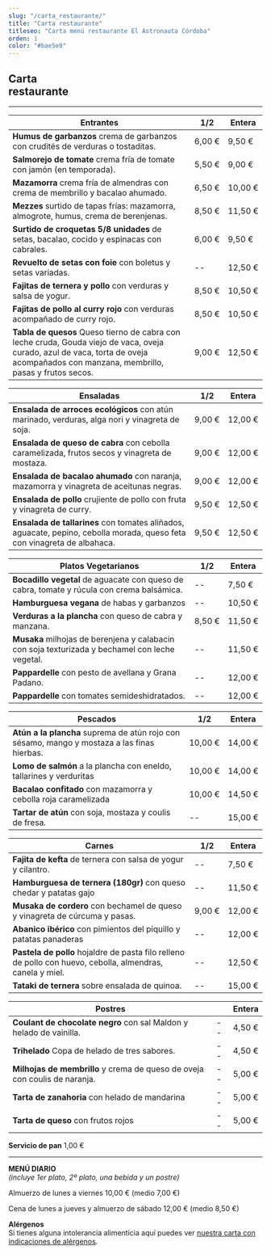 ```yaml
---
slug: "/carta_restaurante/"
title: "Carta restaurante"
titleseo: "Carta menú restaurante El Astronauta Córdoba"
orden: 1
color: "#bae5e0"
---
```


## Carta<br>restaurante
---

|Entrantes                                                        |    1/2     |Entera |
|-----------------------------------------------------------------|------------|-------|
|**Humus de garbanzos**  crema de garbanzos con crudités de verduras o tostaditas. |6,00 €      |9,50 € |
|**Salmorejo de tomate**  crema fría de tomate con jamón (en temporada). |5,50 €      |9,00 € |
|**Mazamorra**  crema fría de almendras con crema de membrillo y bacalao ahumado. |6,50 €      |10,00 €|
|**Mezzes**  surtido de tapas frías: mazamorra, almogrote, humus, crema de berenjenas.    |8,50 €      |11,50 €|
|**Surtido de croquetas 5/8 unidades**  de setas, bacalao, cocido y espinacas con cabrales.      |6,00 €      |9,50 € |
|**Revuelto de setas con foie**  con boletus y setas variadas.       |  --       |12,50 €|
|**Fajitas de ternera y pollo**  con verduras y salsa de yogur.         |8,50 €      |10,50 €|
|**Fajitas de pollo al curry rojo**  con verduras acompañado de curry rojo.    |8,50 €      |10,50 €|
|**Tabla de quesos**  Queso tierno de cabra con leche cruda, Gouda viejo de vaca, oveja curado, azul de vaca, torta de oveja acompañados con manzana, membrillo, pasas y frutos secos.|9,00 €      |12,50 €|

|Ensaladas |  1/2   |Entera |
|---|---|---|
|**Ensalada de arroces ecológicos** con atún marinado, verduras, alga nori y vinagreta de soja.              |9,00 €      |12,00 €|
|**Ensalada de queso de cabra** con cebolla caramelizada, frutos secos y vinagreta de mostaza.             |9,00 €      |12,00 €|
|**Ensalada de bacalao ahumado** con naranja, mazamorra y vinagreta de aceitunas negras.                                   |9,00 €      |12,00 €|
|**Ensalada de pollo** crujiente de pollo con fruta y vinagreta de curry.                  |9,50 €      |12,50 €|
|**Ensalada de tallarines** con tomates aliñados, aguacate, pepino, cebolla morada, queso feta con vinagreta de albahaca.       |9,50 €      |12,50 €|

|Platos Vegetarianos                                              |    1/2     |Entera |
|-----------------------------------------------------------------|------------|-------|
|**Bocadillo vegetal** de aguacate con queso de cabra, tomate y rúcula con crema balsámica.                                                 |       --     |7,50 € |
|**Hamburguesa vegana** de habas y garbanzos                                                                                                 |       --     |10,50 €|
|**Verduras a la plancha** con queso de cabra y manzana.                                                                                        |8,50 €      |11,50 €|
|**Musaka** milhojas de berenjena y calabacin con soja texturizada y bechamel con leche vegetal.                                 |        --    |11,50 €|
|**Pappardelle** con pesto de avellana y Grana Padano.                                                                                |      --      |12,00 €|
|**Pappardelle** con tomates semideshidratados.                                                                                       |     --      |12,00 €|

|Pescados                                                         |    1/2     |Entera |
|-----------------------------------------------------------------|------------|-------|
|**Atún a la plancha** suprema de atún rojo con sésamo, mango y mostaza a las finas hierbas.                                                |10,00 €     |14,00 €|
|**Lomo de salmón** a la plancha con eneldo, tallarines y verduritas                                                                     |10,00 €     |14,00 €|
|**Bacalao confitado** con mazamorra y cebolla roja caramelizada                                                                            |10,00 €     |14,50 €|
|**Tartar de atún** con soja, mostaza y coulis de fresa.                                                                                 |     --       |15,00 €|

|Carnes                                                           |    1/2     |Entera |
|-----------------------------------------------------------------|------------|-------|
|**Fajita de kefta** de ternera con salsa de yogur y cilantro.                                                                            |      --      |7,50 € |
|**Hamburguesa de ternera (180gr)** con queso chedar y patatas gajo                                                                                      |     --       |11,50 €|
|**Musaka de cordero** con bechamel de queso y vinagreta de cúrcuma y pasas.                                                                |9,00 €      |12,00 €|
|**Abanico ibérico** con pimientos del piquillo y patatas panaderas                                                                       |    --        |12,00 €|
|**Pastela de pollo** hojaldre de pasta filo relleno de pollo con huevo, cebolla, almendras, canela y miel.                                |     --       |12,50 €|
|**Tataki de ternera** sobre ensalada de quinoa.                                                                                            |     --       |15,00 €|

|Postres                                                          |         |Entera |
|-----------------------------------------------------------------|------------|-------|
|**Coulant de chocolate negro** con sal Maldon y helado de vainilla.                                                                                 |     --       |4,50 € |
|**Trihelado** Copa de helado de tres sabores.                                                                                      |      --      |4,50 € |
|**Milhojas de membrillo** y crema de queso de oveja con coulis de naranja.                                                                     |      --      |5,00 € |
|**Tarta de zanahoria** con helado de mandarina                                                                                              |       --     |5,00 € |
|**Tarta de queso** con frutos rojos                                                                                                     |        --    |5,00 € |

**Servicio de pan**  1,00 €

---
**MENÚ DIARIO**  
*(incluye 1er plato, 2º plato, una bebida y un postre)*


Almuerzo de lunes a viernes 10,00 € (medio 7,00 €)


Cena de lunes a jueves y almuerzo de sábado 12,00 € (medio 8,50 €)


**Alérgenos**  
Si tienes alguna intolerancia alimenticia aquí puedes ver [nuestra carta con indicaciones de alérgenos](astro_2020_tabla_alergenos.pdf)</a>.

